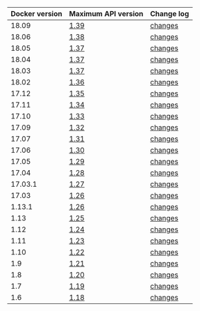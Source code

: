 
| Docker version | Maximum API version        | Change log                                               |
|:---------------|:---------------------------|:---------------------------------------------------------|
| 18.09          | [1.39](/engine/api/v1.39/) | [changes](/engine/api/version-history/#v139-api-changes) |
| 18.06          | [1.38](/engine/api/v1.38/) | [changes](/engine/api/version-history/#v138-api-changes) |
| 18.05          | [1.37](/engine/api/v1.37/) | [changes](/engine/api/version-history/#v137-api-changes) |
| 18.04          | [1.37](/engine/api/v1.37/) | [changes](/engine/api/version-history/#v137-api-changes) |
| 18.03          | [1.37](/engine/api/v1.37/) | [changes](/engine/api/version-history/#v137-api-changes) |
| 18.02          | [1.36](/engine/api/v1.36/) | [changes](/engine/api/version-history/#v136-api-changes) |
| 17.12          | [1.35](/engine/api/v1.35/) | [changes](/engine/api/version-history/#v135-api-changes) |
| 17.11          | [1.34](/engine/api/v1.34/) | [changes](/engine/api/version-history/#v134-api-changes) |
| 17.10          | [1.33](/engine/api/v1.33/) | [changes](/engine/api/version-history/#v133-api-changes) |
| 17.09          | [1.32](/engine/api/v1.32/) | [changes](/engine/api/version-history/#v132-api-changes) |
| 17.07          | [1.31](/engine/api/v1.31/) | [changes](/engine/api/version-history/#v131-api-changes) |
| 17.06          | [1.30](/engine/api/v1.30/) | [changes](/engine/api/version-history/#v130-api-changes) |
| 17.05          | [1.29](/engine/api/v1.29/) | [changes](/engine/api/version-history/#v129-api-changes) |
| 17.04          | [1.28](/engine/api/v1.28/) | [changes](/engine/api/version-history/#v128-api-changes) |
| 17.03.1        | [1.27](/engine/api/v1.27/) | [changes](/engine/api/version-history/#v127-api-changes) |
| 17.03          | [1.26](/engine/api/v1.27/) | [changes](/engine/api/version-history/#v126-api-changes) |
| 1.13.1         | [1.26](/engine/api/v1.26/) | [changes](/engine/api/version-history/#v126-api-changes) |
| 1.13           | [1.25](/engine/api/v1.26/) | [changes](/engine/api/version-history/#v125-api-changes) |
| 1.12           | [1.24](/engine/api/v1.24/) | [changes](/engine/api/version-history/#v124-api-changes) |
| 1.11           | [1.23](/engine/api/v1.23/) | [changes](/engine/api/version-history/#v123-api-changes) |
| 1.10           | [1.22](/engine/api/v1.22/) | [changes](/engine/api/version-history/#v122-api-changes) |
| 1.9            | [1.21](/engine/api/v1.21/) | [changes](/engine/api/version-history/#v121-api-changes) |
| 1.8            | [1.20](/engine/api/v1.20/) | [changes](/engine/api/version-history/#v120-api-changes) |
| 1.7            | [1.19](/engine/api/v1.19/) | [changes](/engine/api/version-history/#v119-api-changes) |
| 1.6            | [1.18](/engine/api/v1.18/) | [changes](/engine/api/version-history/#v118-api-changes) |
